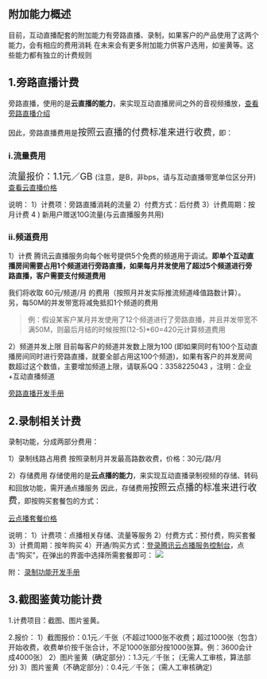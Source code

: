 ## 附加能力概述
目前，互动直播配套的附加能力有旁路直播、录制，如果客户的产品使用了这两个能力，会有相应的费用消耗
在未来会有更多附加能力供客户选用，如鉴黄等。这些能力都有独立的计费规则

## 1.旁路直播计费

旁路直播，使用的是**云直播的能力**，来实现互动直播房间之外的音视频播放，[查看旁路直播介绍](https://www.qcloud.com/document/product/268/7612)

因此，旁路直播费用是<font size=4>按照云直播的付费标准来进行收费</font>，即：

### i.流量费用
<font size=4>流量报价：1.1元／GB </font> (注意，是B，非bps，请与互动直播带宽单位区分开)   [查看云直播价格](https://www.qcloud.com/doc/product/267/%E4%BB%B7%E6%A0%BC%E6%80%BB%E8%A7%88#.E5.90.8E.E4.BB.98.E8.B4.B9.E6.8C.89.E9.9C.80.E4.BB.98.E8.B4.B9)

说明：
1）计费项：旁路直播消耗的流量
2）付费方式：后付费
3）计费周期：按月计费
4 ) 新用户赠送10G流量(与云直播服务共用)

### ii.频道费用

1）计费
腾讯云直播服务向每个帐号提供5个免费的频道用于调试。**即单个互动直播房间需要占用1个频道进行旁路直播，如果每月并发使用了超过5个频道进行旁路直播，客户需要支付频道费用**

我们将收取 60元/频道/月 的费用（按照月并发实际推流频道峰值路数计算）。另，每50M的并发带宽将减免抵扣1个频道的费用

>例：假设某客户某月并发使用了12个频道进行了旁路直播，并且并发带宽不满50M，则最后月结的时候按照(12-5)*60=420元计算频道费用

2）频道并发上限
目前每客户的频道并发数上限为100 (即如果同时有100个互动直播房间同时进行旁路直播，就要全部占用这100个频道)，如果有客户的并发房间数超过这个数值，主要增加频道上限，请联系QQ：3358225043 ，注明：企业+互动直播频道

[旁路直播开发手册](https://www.qcloud.com/document/product/268/7612)



## 2.录制相关计费

录制功能，分成两部分费用：

1）录制线路占用费
按照录制月并发最高路数收费，价格：30元/路/月

2）存储费用
存储使用的是**云点播的能力**，来实现互动直播录制视频的存储、转码和回放功能，需开通点播服务
</font>
因此，存储费用<font size=4>按照云点播的标准来进行收费</font>，即按购买套餐包的方式：

[云点播套餐价格](https://www.qcloud.com/product/vod.html#price)   



说明：
1）计费项：点播相关存储、流量等服务
2）付费方式：预付费，购买套餐
3）计费周期：按年购买
4）开通/购买方式：[登录腾讯云点播服务控制台](http://console.qcloud.com/video)，点击“购买”，在弹出的界面中选择所需套餐即可：
![](//mccdn.qcloud.com/static/img/9588caed8807738289c401f7de43b8c9/image.jpg)

附： [录制功能开发手册](https://www.qcloud.com/document/product/268/7640)


## 3.截图鉴黄功能计费

1.计费项目：截图、图片鉴黄。

2.报价：
1）截图报价：0.1元／千张（不超过1000张不收费；超过1000张（包含）开始收费，收费单价按千张合计，不足1000张部分按1000张算。例：3600会计成4000张）
2）图片鉴黄（确定部分）：1.3元／千张； (无需人工审核，算法部分)
3）图片鉴黄（不确定部分）：0.4元／千张； (需人工审核确定)
